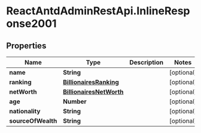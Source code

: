 # ReactAntdAdminRestApi.InlineResponse2001

## Properties
Name | Type | Description | Notes
------------ | ------------- | ------------- | -------------
**name** | **String** |  | [optional] 
**ranking** | [**BillionairesRanking**](BillionairesRanking.md) |  | [optional] 
**netWorth** | [**BillionairesNetWorth**](BillionairesNetWorth.md) |  | [optional] 
**age** | **Number** |  | [optional] 
**nationality** | **String** |  | [optional] 
**sourceOfWealth** | **String** |  | [optional] 


